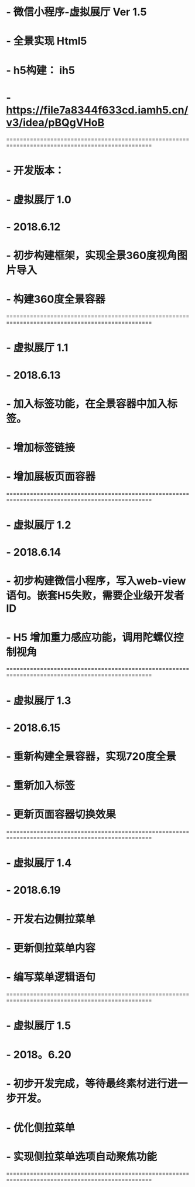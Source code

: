 # - 微信小程序-虚拟展厅 Ver 1.5

# - 全景实现 Html5
# - h5构建： ih5
# - https://file7a8344f633cd.iamh5.cn/v3/idea/pBQgVHoB


=================================================================================================
# - 开发版本：

# - 虚拟展厅 1.0 
# - 2018.6.12
# - 初步构建框架，实现全景360度视角图片导入
# - 构建360度全景容器
=================================================================================================
# - 虚拟展厅 1.1
# - 2018.6.13
# - 加入标签功能，在全景容器中加入标签。
# - 增加标签链接
# - 增加展板页面容器
=================================================================================================
# - 虚拟展厅 1.2
# - 2018.6.14
# - 初步构建微信小程序，写入web-view语句。嵌套H5失败，需要企业级开发者ID
# - H5 增加重力感应功能，调用陀螺仪控制视角
=================================================================================================
# - 虚拟展厅 1.3
# - 2018.6.15
# - 重新构建全景容器，实现720度全景
# - 重新加入标签
# - 更新页面容器切换效果
=================================================================================================
# - 虚拟展厅 1.4
# - 2018.6.19
# - 开发右边侧拉菜单
# - 更新侧拉菜单内容
# - 编写菜单逻辑语句
=================================================================================================
# - 虚拟展厅 1.5
# - 2018。6.20
# - 初步开发完成，等待最终素材进行进一步开发。
# - 优化侧拉菜单
# - 实现侧拉菜单选项自动聚焦功能
=================================================================================================
